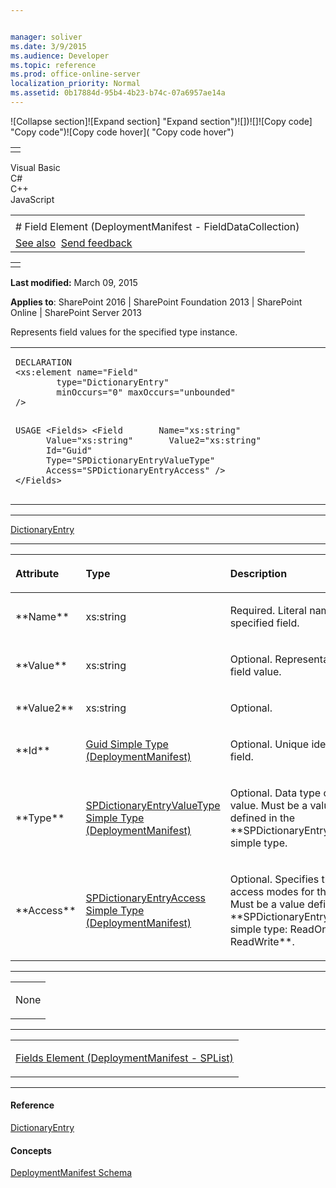 ```yaml
---


manager: soliver
ms.date: 3/9/2015
ms.audience: Developer
ms.topic: reference
ms.prod: office-online-server
localization_priority: Normal
ms.assetid: 0b17884d-95b4-4b23-b74c-07a6957ae14a
---
```


![Collapse
section]![Expand
section] "Expand section")![]()![])![]![]()![Copy
code] "Copy code")![Copy code
hover]( "Copy code hover")
<table>
<tbody>
<tr class="odd">
<td align="left"></td>
</tr>
</tbody>
</table>

Visual Basic  
C\#  
C++  
JavaScript  

<table>
<tbody>
<tr class="odd">
<td align="left"><span id="runningHeaderText"></span></td>
</tr>
<tr class="even">
<td align="left"># Field Element (DeploymentManifest - FieldDataCollection)</td>
</tr>
<tr class="odd">
<td align="left"><a href="#seeAlsoToggle">See also</a>  <span id="headfeedbackarea" class="feedbackhead"><a href="javascript:SubmitFeedback(&#39;docthis@Microsoft.com&#39;,&#39;&#39;,&#39;&#39;,&#39;&#39;,&#39;1.0.18082.1225&#39;,&#39;%0\dThank%20you%20for%20your%20feedback.%20The%20developer%20writing%20teams%20use%20your%20feedback%20to%20improve%20documentation.%20While%20we%20are%20reviewing%20your%20feedback,%20we%20may%20send%20you%20e-mail%20to%20ask%20for%20clarification%20or%20feedback%20on%20a%20solution.%20We%20do%20not%20use%20your%20e-mail%20address%20for%20any%20other%20purpose%20and%20we%20delete%20it%20after%20we%20finish%20our%20review.%0\AFor%20further%20information%20about%20the%20privacy%20policies%20of%20Microsoft,%20please%20see%20http://privacy.microsoft.com/en-us/default.aspx.%0\A%0\d&#39;,&#39;Customer%20feedback&#39;);">Send feedback</a></span></td>
</tr>
</tbody>
</table>

<table>
<colgroup>
<col width="100%" />
</colgroup>
<tbody>
<tr class="odd">
<td align="left"></td>
</tr>
</tbody>
</table>

**Last modified:** March 09, 2015

**Applies to**: SharePoint 2016 | SharePoint Foundation 2013 |
SharePoint Online | SharePoint Server 2013

Represents field values for the specified type instance.

<span codelanguage="other"></span>
<table>
<colgroup>
<col width="100%" />
</colgroup>
<tbody>
<tr class="odd">
<td align="left"><pre><code>DECLARATION
&lt;xs:element name=&quot;Field&quot; 
        type=&quot;DictionaryEntry&quot; 
        minOccurs=&quot;0&quot; maxOccurs=&quot;unbounded&quot; 
/&gt;

USAGE
&lt;Fields&gt;
        &lt;Field
      Name=&quot;xs:string&quot;
      Value=&quot;xs:string&quot;
      Value2=&quot;xs:string&quot;
      Id=&quot;Guid&quot;
      Type=&quot;SPDictionaryEntryValueType&quot;
      Access=&quot;SPDictionaryEntryAccess&quot;
        /&gt;
&lt;/Fields&gt;</code></pre></td>
</tr>
</tbody>
</table>


-----------------------------------------------------------------------------------------------------------------------------------------------------------------------------------------

<span sdata="cer"
target="T:System.Collections.DictionaryEntry">[DictionaryEntry](http://msdn2.microsoft.com/EN-US/library/9kth4sbk)</span>


-----------------------------------------------------------------------------------------------------------------------------------------------------------------------------------------------

<table>
<colgroup>
<col width="33%" />
<col width="33%" />
<col width="33%" />
</colgroup>
<thead>
<tr class="header">
<th align="left"><p>Attribute</p></th>
<th align="left"><p>Type</p></th>
<th align="left"><p>Description</p></th>
</tr>
</thead>
<tbody>
<tr class="odd">
<td align="left"><p>**Name**</p></td>
<td align="left"><p>xs:string</p></td>
<td align="left"><p>Required. Literal name of the specified field.</p></td>
</tr>
<tr class="even">
<td align="left"><p>**Value**</p></td>
<td align="left"><p>xs:string</p></td>
<td align="left"><p>Optional. Representation of the field value.</p></td>
</tr>
<tr class="odd">
<td align="left"><p>**Value2**</p></td>
<td align="left"><p>xs:string</p></td>
<td align="left"><p>Optional.</p></td>
</tr>
<tr class="even">
<td align="left"><p>**Id**</p></td>
<td align="left"><p><span sdata="link"><a href="guid-simple-type-deploymentmanifest.htm">Guid Simple Type (DeploymentManifest)</a></span></p></td>
<td align="left"><p>Optional. Unique identifier of the field.</p></td>
</tr>
<tr class="odd">
<td align="left"><p>**Type**</p></td>
<td align="left"><p><span sdata="link"><a href="spdictionaryentryvaluetype-simple-type-deploymentmanifest.htm">SPDictionaryEntryValueType Simple Type (DeploymentManifest)</a></span></p></td>
<td align="left"><p>Optional. Data type of the field value. Must be a value type defined in the **SPDictionaryEntryValueType** simple type.</p></td>
</tr>
<tr class="even">
<td align="left"><p>**Access**</p></td>
<td align="left"><p><span sdata="link"><a href="spdictionaryentryaccess-simple-type-deploymentmanifest.htm">SPDictionaryEntryAccess Simple Type (DeploymentManifest)</a></span></p></td>
<td align="left"><p>Optional. Specifies the allowable access modes for the field value. Must be a value defined in the **SPDictionaryEntryAccess</span> simple type: <span class="keyword">ReadOnly</span> or <span class="keyword">ReadWrite**.</p></td>
</tr>
</tbody>
</table>


---------------------------------------------------------------------------------------------------------------------------------------------------------------------------------------------------

<table>
<colgroup>
<col width="100%" />
</colgroup>
<tbody>
<tr class="odd">
<td align="left"><p>None</p></td>
</tr>
</tbody>
</table>


----------------------------------------------------------------------------------------------------------------------------------------------------------------------------------------------------

<table>
<colgroup>
<col width="100%" />
</colgroup>
<tbody>
<tr class="odd">
<td align="left"><p><span sdata="link"><a href="fields-element-deploymentmanifestsplist.htm">Fields Element (DeploymentManifest - SPList)</a></span></p></td>
</tr>
</tbody>
</table>


-------------------------------------------------------------------------------------------------------------------------------------------------------------------------------------------

#### Reference

<span sdata="cer"
target="T:System.Collections.DictionaryEntry">[DictionaryEntry](http://msdn2.microsoft.com/EN-US/library/9kth4sbk)</span>

#### Concepts

[DeploymentManifest
Schema](deploymentmanifest-schema.md)</span>








